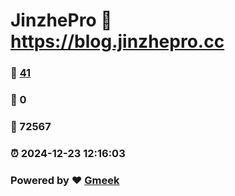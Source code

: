 # JinzhePro :link: https://blog.jinzhepro.cc 
### :page_facing_up: [41](https://blog.jinzhepro.cc/tag.html) 
### :speech_balloon: 0 
### :hibiscus: 72567 
### :alarm_clock: 2024-12-23 12:16:03 
### Powered by :heart: [Gmeek](https://github.com/Meekdai/Gmeek)
